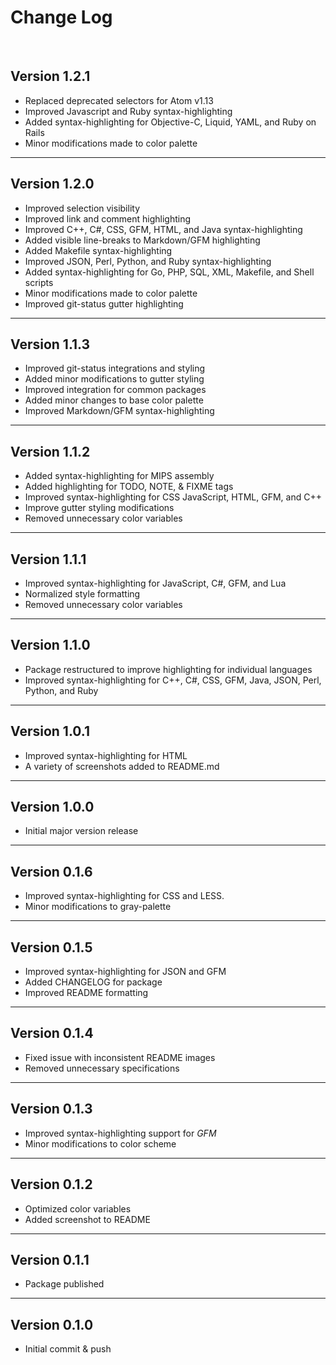 # Change Log
<br>  

## Version 1.2.1

   * Replaced deprecated selectors for Atom v1.13
   * Improved Javascript and Ruby syntax-highlighting
   * Added syntax-highlighting for Objective-C, Liquid, YAML, and Ruby on Rails
   * Minor modifications made to color palette

--------------------------------------------------------------------------------

## Version 1.2.0

   * Improved selection visibility
   * Improved link and comment highlighting
   * Improved C++, C#, CSS, GFM, HTML, and Java syntax-highlighting
   * Added visible line-breaks to Markdown/GFM highlighting
   * Added Makefile syntax-highlighting
   * Improved JSON, Perl, Python, and Ruby syntax-highlighting
   * Added syntax-highlighting for Go, PHP, SQL, XML, Makefile, and Shell scripts
   * Minor modifications made to color palette
   * Improved git-status gutter highlighting

--------------------------------------------------------------------------------

## Version 1.1.3

   * Improved git-status integrations and styling
   * Added minor modifications to gutter styling
   * Improved integration for common packages
   * Added minor changes to base color palette
   * Improved Markdown/GFM syntax-highlighting

--------------------------------------------------------------------------------

## Version 1.1.2

   * Added syntax-highlighting for MIPS assembly
   * Added highlighting for TODO, NOTE, & FIXME tags
   * Improved syntax-highlighting for CSS JavaScript, HTML, GFM, and C++
   * Improve gutter styling modifications
   * Removed unnecessary color variables

--------------------------------------------------------------------------------  

## Version 1.1.1

   * Improved syntax-highlighting for JavaScript, C#, GFM, and Lua
   * Normalized style formatting
   * Removed unnecessary color variables

--------------------------------------------------------------------------------  

## Version 1.1.0

  * Package restructured to improve highlighting for individual languages
  * Improved syntax-highlighting for C++, C#, CSS, GFM, Java, JSON, Perl, Python, and Ruby

--------------------------------------------------------------------------------

## Version 1.0.1

  * Improved syntax-highlighting for HTML
  * A variety of screenshots added to README.md

--------------------------------------------------------------------------------

## Version 1.0.0

  * Initial major version release

--------------------------------------------------------------------------------

## Version 0.1.6

  * Improved syntax-highlighting for CSS and LESS.
  * Minor modifications to gray-palette

--------------------------------------------------------------------------------

## Version 0.1.5

  * Improved syntax-highlighting for JSON and GFM
  * Added CHANGELOG for package
  * Improved README formatting

--------------------------------------------------------------------------------

## Version 0.1.4

  * Fixed issue with inconsistent README images
  * Removed unnecessary specifications

--------------------------------------------------------------------------------

## Version 0.1.3

  * Improved syntax-highlighting support for *GFM*
  * Minor modifications to color scheme

--------------------------------------------------------------------------------

## Version 0.1.2

  * Optimized color variables
  * Added screenshot to README

--------------------------------------------------------------------------------

## Version 0.1.1

  * Package published

--------------------------------------------------------------------------------

## Version 0.1.0

  * Initial commit & push
